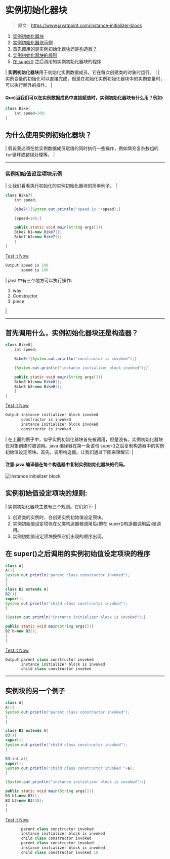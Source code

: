 # 实例初始化器块

> 原文：<https://www.javatpoint.com/instance-initializer-block>

1.  [实例初始化器块](#)
2.  [实例初始化器块示例](#instanceinitializerex)
3.  [首先调用的是实例初始化器块还是构造器？](#instanceinitializerfirstly)
4.  [实例初始化器块的规则](#instanceinitializerrules)
5.  [在 super()](#instanceinitializersuper) 之后调用的实例初始化器块的程序

| **实例初始化器块**用于初始化实例数据成员。它在每次创建类的对象时运行。 |
| 实例变量的初始化可以直接完成，但是在初始化实例初始化器块中的实例变量时，可以执行额外的操作。 |

#### Que)当我们可以在实例数据成员中直接赋值时，实例初始化器块有什么用？例如:

```java
class Bike{
    int speed=100;
}
```

## 为什么使用实例初始化器块？

| 假设我必须在给实例数据成员赋值的同时执行一些操作，例如填充复杂数组的 `for`循环或错误处理等。 |

* * *

### 实例初始值设定项块示例

| 让我们看看执行初始化的实例初始化器块的简单例子。 |

```java
class Bike7{
    int speed;

    Bike7(){System.out.println("speed is "+speed);}

    {speed=100;}

    public static void main(String args[]){
    Bike7 b1=new Bike7();
    Bike7 b2=new Bike7();
    }    
}

```

[Test it Now](https://www.javatpoint.com/opr/test.jsp?filename=Bike7)

```java
Output:speed is 100
       speed is 100

```

| java 中有三个地方可以执行操作:

1.  way
2.  Constructor
3.  piece

 |

* * *

## 首先调用什么，实例初始化器块还是构造器？

```java
class Bike8{
    int speed;

    Bike8(){System.out.println("constructor is invoked");}

    {System.out.println("instance initializer block invoked");}

    public static void main(String args[]){
    Bike8 b1=new Bike8();
    Bike8 b2=new Bike8();
    }    
}

```

[Test it Now](https://www.javatpoint.com/opr/test.jsp?filename=Bike8)

```java
Output:instance initializer block invoked
       constructor is invoked
       instance initializer block invoked
       constructor is invoked

```

| 在上面的例子中，似乎实例初始化器块首先被调用，但是没有。实例初始化器块在对象创建时被调用。java 编译器在第一条语句 super()之后复制构造器中的实例初始值设定项块。首先，调用构造器。让我们通过下图来理解它: |

#### 注意:java 编译器在每个构造器中复制实例初始化器块的代码。

![instance initializer block](../img/dfae591277abd85111a788a181ddaebc.png)

## 实例初始值设定项块的规则:

| 实例初始化器块主要有三个规则。它们如下: |

1.  创建类的实例时，会创建实例初始值设定项块。
2.  实例初始值设定项块在父类构造器被调用后(即在 super()构造器调用后)被调用。
3.  实例初始值设定项块按照它们出现的顺序出现。

## 在 super()之后调用的实例初始值设定项块的程序

```java
class A{
A(){
System.out.println("parent class constructor invoked");
}
}
class B2 extends A{
B2(){
super();
System.out.println("child class constructor invoked");
}

{System.out.println("instance initializer block is invoked");}

public static void main(String args[]){
B2 b=new B2();
}
}

```

[Test it Now](https://www.javatpoint.com/opr/test.jsp?filename=B2)

```java
Output:parent class constructor invoked
       instance initializer block is invoked
       child class constructor invoked

```

* * *

## 实例块的另一个例子

```java
class A{
A(){
System.out.println("parent class constructor invoked");
}
}

class B3 extends A{
B3(){
super();
System.out.println("child class constructor invoked");
}

B3(int a){
super();
System.out.println("child class constructor invoked "+a);
}

{System.out.println("instance initializer block is invoked");}

public static void main(String args[]){
B3 b1=new B3();
B3 b2=new B3(10);
}
}

```

[Test it Now](https://www.javatpoint.com/opr/test.jsp?filename=B3)

```java
       parent class constructor invoked
       instance initializer block is invoked
       child class constructor invoked
       parent class constructor invoked
       instance initializer block is invoked
       child class constructor invoked 10

```